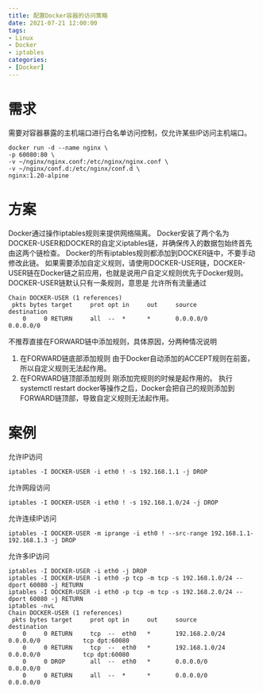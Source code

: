```yaml
---
title: 配置Docker容器的访问策略
date: 2021-07-21 12:00:00
tags:
- Linux
- Docker
- iptables
categories:
- [Docker]
---
```


# 需求

需要对容器暴露的主机端口进行白名单访问控制，仅允许某些IP访问主机端口。

```shell
docker run -d --name nginx \
-p 60080:80 \
-v ~/nginx/nginx.conf:/etc/nginx/nginx.conf \
-v ~/nginx/conf.d:/etc/nginx/conf.d \
nginx:1.20-alpine
```

# 方案

Docker通过操作iptables规则来提供网络隔离。
Docker安装了两个名为DOCKER-USER和DOCKER的自定义iptables链，并确保传入的数据包始终首先由这两个链检查。
Docker的所有iptables规则都添加到DOCKER链中，不要手动修改此链。
如果需要添加自定义规则，请使用DOCKER-USER链，DOCKER-USER链在Docker链之前应用，也就是说用户自定义规则优先于Docker规则。
DOCKER-USER链默认只有一条规则，意思是 允许所有流量通过

```shell
Chain DOCKER-USER (1 references)
 pkts bytes target     prot opt in     out     source               destination         
    0     0 RETURN     all  --  *      *       0.0.0.0/0            0.0.0.0/0  
```

<!-- more -->

不推荐直接在FORWARD链中添加规则，具体原因，分两种情况说明
1. 在FORWARD链底部添加规则
   由于Docker自动添加的ACCEPT规则在前面，所以自定义规则无法起作用。
2. 在FORWARD链顶部添加规则
   刚添加完规则的时候是起作用的。
   执行systemctl restart docker等操作之后，Docker会把自己的规则添加到FORWARD链顶部，导致自定义规则无法起作用。

# 案例

允许IP访问

```shell
iptables -I DOCKER-USER -i eth0 ! -s 192.168.1.1 -j DROP
```

允许网段访问

```shell
iptables -I DOCKER-USER -i eth0 ! -s 192.168.1.0/24 -j DROP
```

允许连续IP访问

```shell
iptables -I DOCKER-USER -m iprange -i eth0 ! --src-range 192.168.1.1-192.168.1.3 -j DROP
```

允许多IP访问

```shell
iptables -I DOCKER-USER -i eth0 -j DROP
iptables -I DOCKER-USER -i eth0 -p tcp -m tcp -s 192.168.1.0/24 --dport 60080 -j RETURN
iptables -I DOCKER-USER -i eth0 -p tcp -m tcp -s 192.168.2.0/24 --dport 60080 -j RETURN
iptables -nvL
Chain DOCKER-USER (1 references)
 pkts bytes target     prot opt in     out     source               destination         
    0     0 RETURN     tcp  --  eth0   *       192.168.2.0/24       0.0.0.0/0            tcp dpt:60080
    0     0 RETURN     tcp  --  eth0   *       192.168.1.0/24       0.0.0.0/0            tcp dpt:60080
    0     0 DROP       all  --  eth0   *       0.0.0.0/0            0.0.0.0/0           
    0     0 RETURN     all  --  *      *       0.0.0.0/0            0.0.0.0/0  
```
